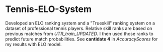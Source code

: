 # Tennis-ELO-System

Developed an ELO ranking system and a "Trueskill" ranking system on a dataset of professional tennis players. Relative skill ranks are based on previous matches from *UTR_train_UPDATED*.
I then used those ranks to predict future match probabilities. See **cantidate 4** in *AccuracyScores* for my results with ELO model.
